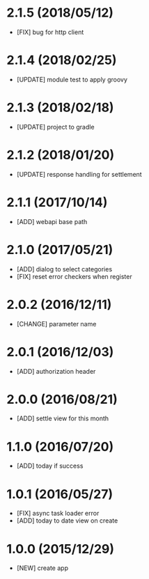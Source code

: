 # 2.1.5 (2018/05/12)
- [FIX] bug for http client

# 2.1.4 (2018/02/25)
- [UPDATE] module test to apply groovy

# 2.1.3 (2018/02/18)
- [UPDATE] project to gradle

# 2.1.2 (2018/01/20)
- [UPDATE] response handling for settlement

# 2.1.1 (2017/10/14)
- [ADD] webapi base path

# 2.1.0 (2017/05/21)
- [ADD] dialog to select categories
- [FIX] reset error checkers when register

# 2.0.2 (2016/12/11)
- [CHANGE] parameter name

# 2.0.1 (2016/12/03)
- [ADD] authorization header

# 2.0.0 (2016/08/21)
- [ADD] settle view for this month

# 1.1.0 (2016/07/20)
- [ADD] today if success

# 1.0.1 (2016/05/27)
- [FIX] async task loader error
- [ADD] today to date view on create

# 1.0.0 (2015/12/29)
- [NEW] create app
